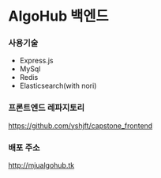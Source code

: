 # AlgoHub 백엔드

### 사용기술
* Express.js
* MySql
* Redis
* Elasticsearch(with nori)

### 프론트엔드 레파지토리
https://github.com/yshjft/capstone_frontend

### 배포 주소
http://mjualgohub.tk
